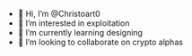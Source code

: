 - 👋 Hi, I’m @Christoart0
- 👀 I’m interested in exploitation
- 🌱 I’m currently learning designing
- 💞️ I’m looking to collaborate on crypto alphas
